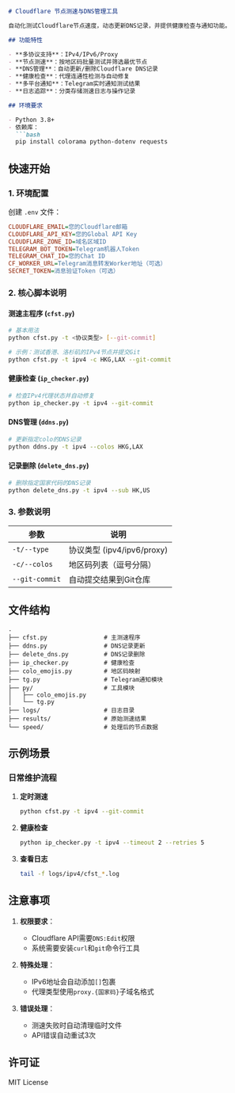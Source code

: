 ```markdown
# Cloudflare 节点测速与DNS管理工具

自动化测试Cloudflare节点速度，动态更新DNS记录，并提供健康检查与通知功能。

## 功能特性

- **多协议支持**：IPv4/IPv6/Proxy
- **节点测速**：按地区码批量测试并筛选最优节点
- **DNS管理**：自动更新/删除Cloudflare DNS记录
- **健康检查**：代理连通性检测与自动修复
- **多平台通知**：Telegram实时通知测试结果
- **日志追踪**：分类存储测速日志与操作记录

## 环境要求

- Python 3.8+
- 依赖库：
  ```bash
  pip install colorama python-dotenv requests
  ```

## 快速开始

### 1. 环境配置

创建 `.env` 文件：
```ini
CLOUDFLARE_EMAIL=您的Cloudflare邮箱
CLOUDFLARE_API_KEY=您的Global API Key
CLOUDFLARE_ZONE_ID=域名区域ID
TELEGRAM_BOT_TOKEN=Telegram机器人Token
TELEGRAM_CHAT_ID=您的Chat ID
CF_WORKER_URL=Telegram消息转发Worker地址（可选）
SECRET_TOKEN=消息验证Token（可选）
```

### 2. 核心脚本说明

#### 测速主程序 (`cfst.py`)
```bash
# 基本用法
python cfst.py -t <协议类型> [--git-commit]

# 示例：测试香港、洛杉矶的IPv4节点并提交Git
python cfst.py -t ipv4 -c HKG,LAX --git-commit
```

#### 健康检查 (`ip_checker.py`)
```bash
# 检查IPv4代理状态并自动修复
python ip_checker.py -t ipv4 --git-commit
```

#### DNS管理 (`ddns.py`)
```bash
# 更新指定colo的DNS记录
python ddns.py -t ipv4 --colos HKG,LAX
```

#### 记录删除 (`delete_dns.py`)
```bash
# 删除指定国家代码的DNS记录
python delete_dns.py -t ipv4 --sub HK,US
```

### 3. 参数说明

| 参数 | 说明 |
|------|------|
| `-t/--type` | 协议类型 (ipv4/ipv6/proxy) |
| `-c/--colos` | 地区码列表（逗号分隔） |
| `--git-commit` | 自动提交结果到Git仓库 |

## 文件结构

```
.
├── cfst.py                # 主测速程序
├── ddns.py                # DNS记录更新
├── delete_dns.py          # DNS记录删除
├── ip_checker.py          # 健康检查
├── colo_emojis.py         # 地区码映射
├── tg.py                  # Telegram通知模块
├── py/                    # 工具模块
│   ├── colo_emojis.py
│   └── tg.py
├── logs/                  # 日志目录
├── results/               # 原始测速结果
└── speed/                 # 处理后的节点数据
```

## 示例场景

### 日常维护流程
1. **定时测速**  
   ```bash
   python cfst.py -t ipv4 --git-commit
   ```
2. **健康检查**  
   ```bash
   python ip_checker.py -t ipv4 --timeout 2 --retries 5
   ```
3. **查看日志**  
   ```bash
   tail -f logs/ipv4/cfst_*.log
   ```

## 注意事项

1. **权限要求**：
   - Cloudflare API需要`DNS:Edit`权限
   - 系统需要安装`curl`和`git`命令行工具

2. **特殊处理**：
   - IPv6地址会自动添加`[]`包裹
   - 代理类型使用`proxy.{国家码}`子域名格式

3. **错误处理**：
   - 测速失败时自动清理临时文件
   - API错误自动重试3次

## 许可证

MIT License
```